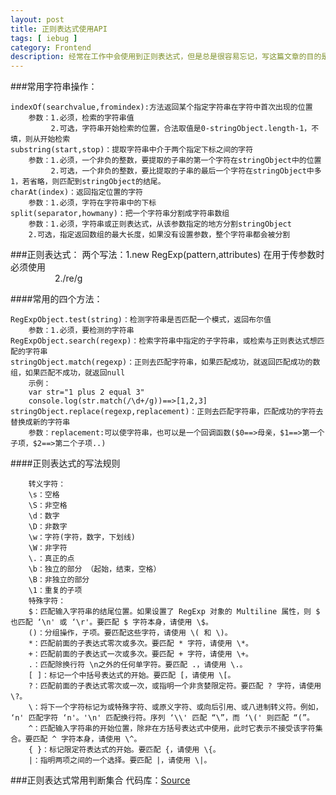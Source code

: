 ```yaml
---
layout: post
title: 正则表达式使用API
tags: [ iebug ]
category: Frontend
description: 经常在工作中会使用到正则表达式，但是总是很容易忘记，写这篇文章的目的是在帮助我记忆正则表达式的常用语法，希望遇到写正则的时候看这篇文章立马就会了。
---
```

[Source]: https://github.com/matthew-sun/matthew-sun.github.com/blob/master/labs/regexp/validate.js

###常用字符串操作：

	indexOf(searchvalue,fromindex):方法返回某个指定字符串在字符中首次出现的位置
		参数：1.必须，检索的字符串值
             2.可选，字符串开始检索的位置，合法取值是0-stringObject.length-1，不填，则从开始检索
	substring(start,stop)：提取字符串中介于两个指定下标之间的字符
		参数：1.必须，一个非负的整数，要提取的子串的第一个字符在stringObject中的位置
             2.可选，一个非负的整数，要比提取的子串的最后一个字符在stringObject中多1，若省略，则匹配到stringObject的结尾。
	charAt(index)：返回指定位置的字符
        参数：1.必须，字符在字符串中的下标
	split(separator,howmany)：把一个字符串分割成字符串数组
        参数：1.必须，字符串或正则表达式，从该参数指定的地方分割stringObject
		2.可选，指定返回数组的最大长度，如果没有设置参数，整个字符串都会被分割


###正则表达式：
两个写法：1.new RegExp(pattern,attributes)  在用于传参数时必须使用<br>
&nbsp;&nbsp;&nbsp;&nbsp;&nbsp;&nbsp;&nbsp;&nbsp;&nbsp;&nbsp;&nbsp;&nbsp;&nbsp;&nbsp;&nbsp;&nbsp;&nbsp;
2./re/g

####常用的四个方法：
	
	RegExpObject.test(string)：检测字符串是否匹配一个模式，返回布尔值
		参数：1.必须，要检测的字符串
	RegExpObject.search(regexp)：检索字符串中指定的子字符串，或检索与正则表达式想匹配的字符串
	stringObject.match(regexp)：正则去匹配字符串，如果匹配成功，就返回匹配成功的数组，如果匹配不成功，就返回null
		示例：
		var str="1 plus 2 equal 3"
		console.log(str.match(/\d+/g))==>[1,2,3]
	stringObject.replace(regexp,replacement)：正则去匹配字符串，匹配成功的字符去替换成新的字符串
		参数：replacement:可以使字符串，也可以是一个回调函数($0==>母亲，$1==>第一个子项，$2==>第二个子项..)

####正则表达式的写法规则

		转义字符：
		\s：空格
		\S：非空格
		\d：数字
		\D：非数字
		\w：字符(字符，数字，下划线)
		\W：非字符
		\.：真正的点
		\b：独立的部分 （起始，结束，空格）
		\B：非独立的部分
		\1：重复的子项
		特殊字符：
		$：匹配输入字符串的结尾位置。如果设置了 RegExp 对象的 Multiline 属性，则 $ 也匹配 ‘\n' 或 ‘\r'。要匹配 $ 字符本身，请使用 \$。
		()：分组操作，子项。要匹配这些字符，请使用 \( 和 \)。
		*：匹配前面的子表达式零次或多次。要匹配 * 字符，请使用 \*。
		+：匹配前面的子表达式一次或多次。要匹配 + 字符，请使用 \+。
		.：匹配除换行符 \n之外的任何单字符。要匹配 .，请使用 \.。
		[ ]：标记一个中括号表达式的开始。要匹配 [，请使用 \[。
		?：匹配前面的子表达式零次或一次，或指明一个非贪婪限定符。要匹配 ? 字符，请使用 \?。
		\：将下一个字符标记为或特殊字符、或原义字符、或向后引用、或八进制转义符。例如， ‘n' 匹配字符 ‘n'。'\n' 匹配换行符。序列 ‘\\' 匹配 “\”，而 ‘\(' 则匹配 “(”。
		^：匹配输入字符串的开始位置，除非在方括号表达式中使用，此时它表示不接受该字符集合。要匹配 ^ 字符本身，请使用 \^。
		{ }：标记限定符表达式的开始。要匹配 {，请使用 \{。
		|：指明两项之间的一个选择。要匹配 |，请使用 \|。

###正则表达式常用判断集合
代码库：[Source]
